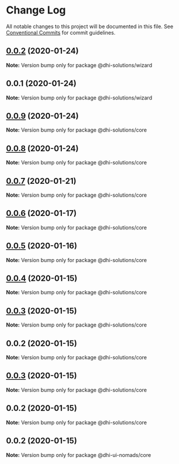 # Change Log

All notable changes to this project will be documented in this file.
See [Conventional Commits](https://conventionalcommits.org) for commit guidelines.

## [0.0.2](https://github.com/DHI-Solutions/nomads/compare/@dhi-solutions/wizard@0.0.1...@dhi-solutions/wizard@0.0.2) (2020-01-24)

**Note:** Version bump only for package @dhi-solutions/wizard





## 0.0.1 (2020-01-24)

**Note:** Version bump only for package @dhi-solutions/wizard





## [0.0.9](https://github.com/DHI-Solutions/nomads/compare/@dhi-solutions/core@0.0.8...@dhi-solutions/core@0.0.9) (2020-01-24)

**Note:** Version bump only for package @dhi-solutions/core





## [0.0.8](https://github.com/DHI-Solutions/nomads/compare/@dhi-solutions/core@0.0.7...@dhi-solutions/core@0.0.8) (2020-01-24)

**Note:** Version bump only for package @dhi-solutions/core





## [0.0.7](https://github.com/DHI-Solutions/nomads/compare/@dhi-solutions/core@0.0.6...@dhi-solutions/core@0.0.7) (2020-01-21)

**Note:** Version bump only for package @dhi-solutions/core





## [0.0.6](https://github.com/DHI-Solutions/nomads/compare/@dhi-solutions/core@0.0.5...@dhi-solutions/core@0.0.6) (2020-01-17)

**Note:** Version bump only for package @dhi-solutions/core





## [0.0.5](https://github.com/DHI-Solutions/nomads/compare/@dhi-solutions/core@0.0.4...@dhi-solutions/core@0.0.5) (2020-01-16)

**Note:** Version bump only for package @dhi-solutions/core





## [0.0.4](https://github.com/DHI-Solutions/nomads/compare/@dhi-solutions/core@0.0.3...@dhi-solutions/core@0.0.4) (2020-01-15)

**Note:** Version bump only for package @dhi-solutions/core





## [0.0.3](https://github.com/DHI-Solutions/nomads/compare/@dhi-solutions/core@0.0.2...@dhi-solutions/core@0.0.3) (2020-01-15)

**Note:** Version bump only for package @dhi-solutions/core





## 0.0.2 (2020-01-15)

**Note:** Version bump only for package @dhi-solutions/core





## [0.0.3](https://github.com/DHI-Solutions/nomads/compare/@dhi-solutions/core@0.0.2...@dhi-solutions/core@0.0.3) (2020-01-15)

**Note:** Version bump only for package @dhi-solutions/core





## 0.0.2 (2020-01-15)

**Note:** Version bump only for package @dhi-solutions/core





## 0.0.2 (2020-01-15)

**Note:** Version bump only for package @dhi-ui-nomads/core
